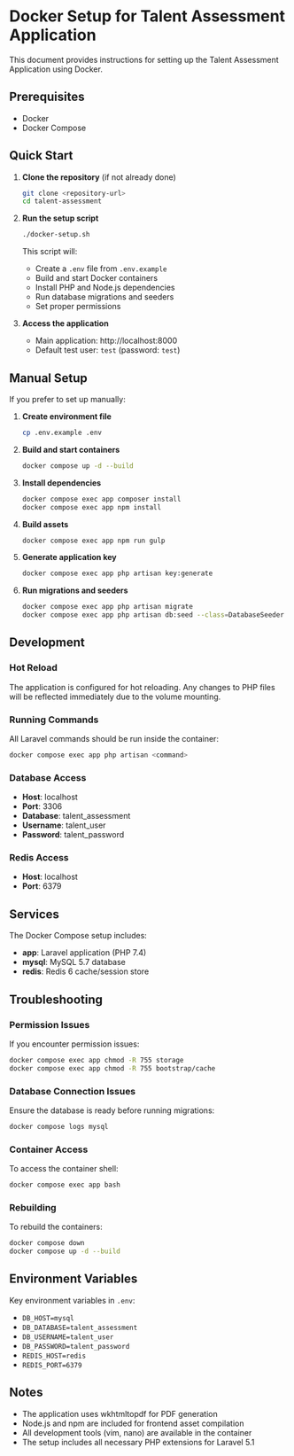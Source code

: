 # Docker Setup for Talent Assessment Application

This document provides instructions for setting up the Talent Assessment Application using Docker.

## Prerequisites

- Docker
- Docker Compose

## Quick Start

1. **Clone the repository** (if not already done)
   ```bash
   git clone <repository-url>
   cd talent-assessment
   ```

2. **Run the setup script**
   ```bash
   ./docker-setup.sh
   ```

   This script will:
   - Create a `.env` file from `.env.example`
   - Build and start Docker containers
   - Install PHP and Node.js dependencies
   - Run database migrations and seeders
   - Set proper permissions

3. **Access the application**
   - Main application: http://localhost:8000
   - Default test user: `test` (password: `test`)

## Manual Setup

If you prefer to set up manually:

1. **Create environment file**
   ```bash
   cp .env.example .env
   ```

2. **Build and start containers**
   ```bash
   docker compose up -d --build
   ```

3. **Install dependencies**
   ```bash
   docker compose exec app composer install
   docker compose exec app npm install
   ```

4. **Build assets**
   ```bash
   docker compose exec app npm run gulp
   ```

5. **Generate application key**
   ```bash
   docker compose exec app php artisan key:generate
   ```

6. **Run migrations and seeders**
   ```bash
   docker compose exec app php artisan migrate
   docker compose exec app php artisan db:seed --class=DatabaseSeeder
   ```

## Development

### Hot Reload
The application is configured for hot reloading. Any changes to PHP files will be reflected immediately due to the volume mounting.

### Running Commands
All Laravel commands should be run inside the container:
```bash
docker compose exec app php artisan <command>
```

### Database Access
- **Host**: localhost
- **Port**: 3306
- **Database**: talent_assessment
- **Username**: talent_user
- **Password**: talent_password

### Redis Access
- **Host**: localhost
- **Port**: 6379

## Services

The Docker Compose setup includes:

- **app**: Laravel application (PHP 7.4)
- **mysql**: MySQL 5.7 database
- **redis**: Redis 6 cache/session store

## Troubleshooting

### Permission Issues
If you encounter permission issues:
```bash
docker compose exec app chmod -R 755 storage
docker compose exec app chmod -R 755 bootstrap/cache
```

### Database Connection Issues
Ensure the database is ready before running migrations:
```bash
docker compose logs mysql
```

### Container Access
To access the container shell:
```bash
docker compose exec app bash
```

### Rebuilding
To rebuild the containers:
```bash
docker compose down
docker compose up -d --build
```

## Environment Variables

Key environment variables in `.env`:
- `DB_HOST=mysql`
- `DB_DATABASE=talent_assessment`
- `DB_USERNAME=talent_user`
- `DB_PASSWORD=talent_password`
- `REDIS_HOST=redis`
- `REDIS_PORT=6379`

## Notes

- The application uses wkhtmltopdf for PDF generation
- Node.js and npm are included for frontend asset compilation
- All development tools (vim, nano) are available in the container
- The setup includes all necessary PHP extensions for Laravel 5.1 